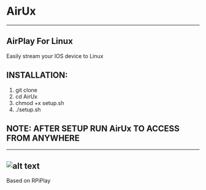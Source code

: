 # AirUx

-----------------------------------------------------------------------------------------------------------------------------
## AirPlay For Linux

 Easily stream your IOS device to Linux
 
## INSTALLATION:
1. git clone 
2. cd AirUx
3. chmod +x setup.sh
4. ./setup.sh
## NOTE: AFTER SETUP RUN AirUx TO ACCESS FROM ANYWHERE
-----------------------------------------------------------------------------------------------------------------------------








## ![alt text](https://raw.githubusercontent.com/init1lham/AirUx/main/screenshot.png)



Based on RPiPlay
